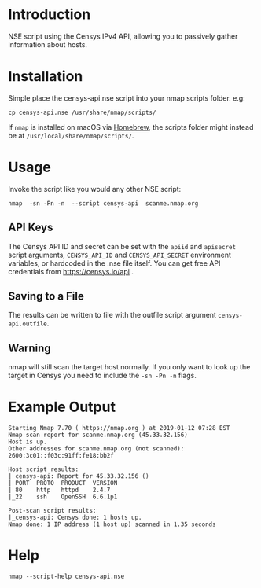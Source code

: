 # Introduction

NSE script using the Censys IPv4 API, allowing you to passively gather information about hosts.

# Installation

Simple place the censys-api.nse script into your nmap scripts folder. e.g:

	cp censys-api.nse /usr/share/nmap/scripts/

If `nmap` is installed on macOS via [Homebrew](https://brew.sh/), the scripts folder might instead be at `/usr/local/share/nmap/scripts/`.

# Usage

Invoke the script like you would any other NSE script:

	nmap  -sn -Pn -n  --script censys-api  scanme.nmap.org


## API Keys

The Censys API ID and secret can be set with the `apiid` and `apisecret` script arguments, `CENSYS_API_ID` and `CENSYS_API_SECRET` environment variables, or hardcoded in the .nse file itself. You can get free API credentials from https://censys.io/api . 

## Saving to a File

The results can be written to file with the outfile script argument `censys-api.outfile`. 

## Warning

nmap will still scan the target host normally. If you only want to look up the target in Censys you need to include the `-sn -Pn -n` flags.


# Example Output

	Starting Nmap 7.70 ( https://nmap.org ) at 2019-01-12 07:28 EST
	Nmap scan report for scanme.nmap.org (45.33.32.156)
	Host is up.
	Other addresses for scanme.nmap.org (not scanned): 2600:3c01::f03c:91ff:fe18:bb2f

	Host script results:
	| censys-api: Report for 45.33.32.156 ()
	| PORT  PROTO  PRODUCT  VERSION
	| 80    http   httpd    2.4.7
	|_22    ssh    OpenSSH  6.6.1p1

	Post-scan script results:
	|_censys-api: Censys done: 1 hosts up.
	Nmap done: 1 IP address (1 host up) scanned in 1.35 seconds

# Help

	nmap --script-help censys-api.nse
